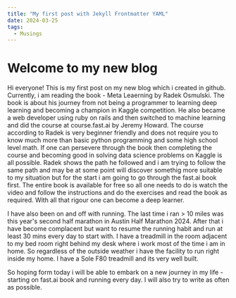 ```yaml
---
title: "My first post with Jekyll Frontmatter YAML"
date: 2024-03-25
tags:
  - Musings
---
```


Welcome to my new blog
======

Hi everyone! This is my first post on my new blog which i created in github.
Currently, i am reading the book - Meta Leaerning by Radek Osmulski. The book is about his journey from not being a programmer to learning deep learning and becoming a champion in Kaggle competition. He also became a web developer using ruby on rails and then switched to machine learning and did the course at course.fast.ai by Jeremy Howard. The course according to Radek is very beginner friendly and does not require you to know much more than basic python programming and some high school level math. If one can persevere through the book then completing the course and becoming good in solving data science problems on Kaggle is all possible. Radek shows the path he followed and i am trying to follow the same path and may be at some point will discover somethig more suitable to my situation but for the start i am going to go through the fast.ai book first. The entire book is available for free so all one needs to do is watch the video and follow the instructions and do the exercises and read the book as required. With all that rigour one can become a deep learner.

I have also been on and off with running. The last time i ran > 10 miles was this year's second half marathon in Austin Half Marathon 2024. After that i have become complacent but want to resume the running habit and run at least 30 mins every day to start with. I have a treadmill in the room adjacent to my bed room right behind my desk where i work most of the time i am in home. So regardless of the outside weather i have the facility to run right inside my home. I have a Sole F80 treadmill and its very well built.

So hoping form today i will be able to embark on a new journey in my life - starting on fast.ai book and running every day. I will also try to write as often as possible.
